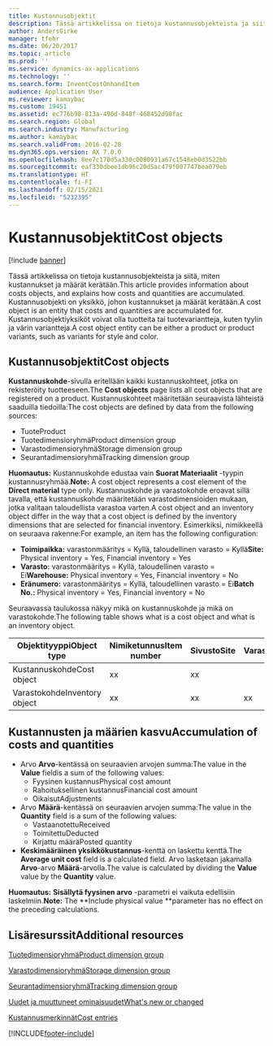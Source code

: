 ```yaml
---
title: Kustannusobjektit
description: Tässä artikkelissa on tietoja kustannusobjekteista ja siitä, miten kustannukset ja määrät kerätään. Kustannusobjekti on yksikkö, johon kustannukset ja määrät kerätään. Kustannusobjektiyksiköt voivat olla tuotteita tai tuotevariantteja, kuten tyylin ja värin variantteja.
author: AndersGirke
manager: tfehr
ms.date: 06/20/2017
ms.topic: article
ms.prod: ''
ms.service: dynamics-ax-applications
ms.technology: ''
ms.search.form: InventCostOnhandItem
audience: Application User
ms.reviewer: kamaybac
ms.custom: 19451
ms.assetid: ec776b98-813a-490d-848f-468452d98fac
ms.search.region: Global
ms.search.industry: Manufacturing
ms.author: kamaybac
ms.search.validFrom: 2016-02-28
ms.dyn365.ops.version: AX 7.0.0
ms.openlocfilehash: 8ee7c170d5a330c0080931a67c1548eb0d3522bb
ms.sourcegitcommit: eaf330dbee1db96c20d5ac479f007747bea079eb
ms.translationtype: HT
ms.contentlocale: fi-FI
ms.lasthandoff: 02/15/2021
ms.locfileid: "5232395"
---
```

# <a name="cost-objects"></a><span data-ttu-id="5ea90-105">Kustannusobjektit</span><span class="sxs-lookup"><span data-stu-id="5ea90-105">Cost objects</span></span>

[!include [banner](../includes/banner.md)]

<span data-ttu-id="5ea90-106">Tässä artikkelissa on tietoja kustannusobjekteista ja siitä, miten kustannukset ja määrät kerätään.</span><span class="sxs-lookup"><span data-stu-id="5ea90-106">This article provides information about costs objects, and explains how costs and quantities are accumulated.</span></span> <span data-ttu-id="5ea90-107">Kustannusobjekti on yksikkö, johon kustannukset ja määrät kerätään.</span><span class="sxs-lookup"><span data-stu-id="5ea90-107">A cost object is an entity that costs and quantities are accumulated for.</span></span> <span data-ttu-id="5ea90-108">Kustannusobjektiyksiköt voivat olla tuotteita tai tuotevariantteja, kuten tyylin ja värin variantteja.</span><span class="sxs-lookup"><span data-stu-id="5ea90-108">A cost object entity can be either a product or product variants, such as variants for style and color.</span></span>  

## <a name="cost-objects"></a><span data-ttu-id="5ea90-109">Kustannusobjektit</span><span class="sxs-lookup"><span data-stu-id="5ea90-109">Cost objects</span></span>

<span data-ttu-id="5ea90-110">**Kustannuskohde**-sivulla eritellään kaikki kustannuskohteet, jotka on rekisteröity tuotteeseen.</span><span class="sxs-lookup"><span data-stu-id="5ea90-110">The **Cost objects** page lists all cost objects that are registered on a product.</span></span> <span data-ttu-id="5ea90-111">Kustannuskohteet määritetään seuraavista lähteistä saaduilla tiedoilla:</span><span class="sxs-lookup"><span data-stu-id="5ea90-111">The cost objects are defined by data from the following sources:</span></span>

-   <span data-ttu-id="5ea90-112">Tuote</span><span class="sxs-lookup"><span data-stu-id="5ea90-112">Product</span></span>
-   <span data-ttu-id="5ea90-113">Tuotedimensioryhmä</span><span class="sxs-lookup"><span data-stu-id="5ea90-113">Product dimension group</span></span>
-   <span data-ttu-id="5ea90-114">Varastodimensioryhmä</span><span class="sxs-lookup"><span data-stu-id="5ea90-114">Storage dimension group</span></span>
-   <span data-ttu-id="5ea90-115">Seurantadimensioryhmä</span><span class="sxs-lookup"><span data-stu-id="5ea90-115">Tracking dimension group</span></span>

<span data-ttu-id="5ea90-116">**Huomautus:** Kustannuskohde edustaa vain **Suorat Materiaalit** -tyypin kustannusryhmää.</span><span class="sxs-lookup"><span data-stu-id="5ea90-116">**Note:** A cost object represents a cost element of the **Direct material** type only.</span></span> <span data-ttu-id="5ea90-117">Kustannuskohde ja varastokohde eroavat sillä tavalla, että kustannuskohde määritetään varastodimensioiden mukaan, jotka valitaan taloudellista varastoa varten.</span><span class="sxs-lookup"><span data-stu-id="5ea90-117">A cost object and an inventory object differ in the way that a cost object is defined by the inventory dimensions that are selected for financial inventory.</span></span> <span data-ttu-id="5ea90-118">Esimerkiksi, nimikkeellä on seuraava rakenne:</span><span class="sxs-lookup"><span data-stu-id="5ea90-118">For example, an item has the following configuration:</span></span>

-   <span data-ttu-id="5ea90-119">**Toimipaikka:** varastonmääritys = Kyllä, taloudellinen varasto = Kyllä</span><span class="sxs-lookup"><span data-stu-id="5ea90-119">**Site:** Physical inventory = Yes, Financial inventory = Yes</span></span>
-   <span data-ttu-id="5ea90-120">**Varasto:** varastonmääritys = Kyllä, taloudellinen varasto = Ei</span><span class="sxs-lookup"><span data-stu-id="5ea90-120">**Warehouse:** Physical inventory = Yes, Financial inventory = No</span></span>
-   <span data-ttu-id="5ea90-121">**Eränumero:** varastonmääritys = Kyllä, taloudellinen varasto = Ei</span><span class="sxs-lookup"><span data-stu-id="5ea90-121">**Batch No.:** Physical inventory = Yes, Financial inventory = No</span></span>

<span data-ttu-id="5ea90-122">Seuraavassa taulukossa näkyy mikä on kustannuskohde ja mikä on varastokohde.</span><span class="sxs-lookup"><span data-stu-id="5ea90-122">The following table shows what is a cost object and what is an inventory object.</span></span>

| <span data-ttu-id="5ea90-123">Objektityyppi</span><span class="sxs-lookup"><span data-stu-id="5ea90-123">Object type</span></span>      | <span data-ttu-id="5ea90-124">Nimiketunnus</span><span class="sxs-lookup"><span data-stu-id="5ea90-124">Item number</span></span> | <span data-ttu-id="5ea90-125">Sivusto</span><span class="sxs-lookup"><span data-stu-id="5ea90-125">Site</span></span> | <span data-ttu-id="5ea90-126">Varasto</span><span class="sxs-lookup"><span data-stu-id="5ea90-126">Warehouse</span></span> | <span data-ttu-id="5ea90-127">Eränumero.</span><span class="sxs-lookup"><span data-stu-id="5ea90-127">Batch No.</span></span> |
|------------------|-------------|------|-----------|-----------|
| <span data-ttu-id="5ea90-128">Kustannuskohde</span><span class="sxs-lookup"><span data-stu-id="5ea90-128">Cost object</span></span>      | <span data-ttu-id="5ea90-129">x</span><span class="sxs-lookup"><span data-stu-id="5ea90-129">x</span></span>           | <span data-ttu-id="5ea90-130">x</span><span class="sxs-lookup"><span data-stu-id="5ea90-130">x</span></span>    |           |           |
| <span data-ttu-id="5ea90-131">Varastokohde</span><span class="sxs-lookup"><span data-stu-id="5ea90-131">Inventory object</span></span> | <span data-ttu-id="5ea90-132">x</span><span class="sxs-lookup"><span data-stu-id="5ea90-132">x</span></span>           | <span data-ttu-id="5ea90-133">x</span><span class="sxs-lookup"><span data-stu-id="5ea90-133">x</span></span>    |  <span data-ttu-id="5ea90-134">x</span><span class="sxs-lookup"><span data-stu-id="5ea90-134">x</span></span>        | <span data-ttu-id="5ea90-135">x</span><span class="sxs-lookup"><span data-stu-id="5ea90-135">x</span></span>         |

## <a name="accumulation-of-costs-and-quantities"></a><span data-ttu-id="5ea90-136">Kustannusten ja määrien kasvu</span><span class="sxs-lookup"><span data-stu-id="5ea90-136">Accumulation of costs and quantities</span></span>
-   <span data-ttu-id="5ea90-137">Arvo **Arvo**-kentässä on seuraavien arvojen summa:</span><span class="sxs-lookup"><span data-stu-id="5ea90-137">The value in the **Value** fieldis a sum of the following values:</span></span>
    -   <span data-ttu-id="5ea90-138">Fyysinen kustannus</span><span class="sxs-lookup"><span data-stu-id="5ea90-138">Physical cost amount</span></span>
    -   <span data-ttu-id="5ea90-139">Rahoituksellinen kustannus</span><span class="sxs-lookup"><span data-stu-id="5ea90-139">Financial cost amount</span></span>
    -   <span data-ttu-id="5ea90-140">Oikaisut</span><span class="sxs-lookup"><span data-stu-id="5ea90-140">Adjustments</span></span>
-   <span data-ttu-id="5ea90-141">Arvo **Määrä**-kentässä on seuraavien arvojen summa:</span><span class="sxs-lookup"><span data-stu-id="5ea90-141">The value in the **Quantity** field is a sum of the following values:</span></span>
    -   <span data-ttu-id="5ea90-142">Vastaanotettu</span><span class="sxs-lookup"><span data-stu-id="5ea90-142">Received</span></span>
    -   <span data-ttu-id="5ea90-143">Toimitettu</span><span class="sxs-lookup"><span data-stu-id="5ea90-143">Deducted</span></span>
    -   <span data-ttu-id="5ea90-144">Kirjattu määrä</span><span class="sxs-lookup"><span data-stu-id="5ea90-144">Posted quantity</span></span>
-   <span data-ttu-id="5ea90-145">**Keskimääräinen yksikkökustannus**-kenttä on laskettu kenttä.</span><span class="sxs-lookup"><span data-stu-id="5ea90-145">The **Average unit cost** field is a calculated field.</span></span> <span data-ttu-id="5ea90-146">Arvo lasketaan jakamalla **Arvo**-arvo **Määrä**-arvolla.</span><span class="sxs-lookup"><span data-stu-id="5ea90-146">The value is calculated by dividing the **Value** value by the **Quantity** value.</span></span>

<span data-ttu-id="5ea90-147">**Huomautus:** **Sisällytä fyysinen arvo** -parametri ei vaikuta edellisiin laskelmiin.</span><span class="sxs-lookup"><span data-stu-id="5ea90-147">**Note:** The \*\*Include physical value \*\*parameter has no effect on the preceding calculations.</span></span>

<a name="additional-resources"></a><span data-ttu-id="5ea90-148">Lisäresurssit</span><span class="sxs-lookup"><span data-stu-id="5ea90-148">Additional resources</span></span>
--------

[<span data-ttu-id="5ea90-149">Tuotedimensioryhmä</span><span class="sxs-lookup"><span data-stu-id="5ea90-149">Product dimension group</span></span>](https://technet.microsoft.com/library/aa499382.aspx)

[<span data-ttu-id="5ea90-150">Varastodimensioryhmä</span><span class="sxs-lookup"><span data-stu-id="5ea90-150">Storage dimension group</span></span>](https://technet.microsoft.com/library/hh209317.aspx)

[<span data-ttu-id="5ea90-151">Seurantadimensioryhmä</span><span class="sxs-lookup"><span data-stu-id="5ea90-151">Tracking dimension group</span></span>](https://technet.microsoft.com/library/hh209465.aspx)

[<span data-ttu-id="5ea90-152">Uudet ja muuttuneet ominaisuudet</span><span class="sxs-lookup"><span data-stu-id="5ea90-152">What's new or changed</span></span>](../../fin-and-ops/get-started/whats-new-changed.md)

[<span data-ttu-id="5ea90-153">Kustannusmerkinnät</span><span class="sxs-lookup"><span data-stu-id="5ea90-153">Cost entries</span></span>](cost-entries.md)





[!INCLUDE[footer-include](../../includes/footer-banner.md)]